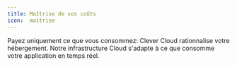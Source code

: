 ```yaml
---
title: Maîtrise de vos coûts
icon:  maitrise
---
```

Payez uniquement ce que vous consommez: Clever Cloud rationnalise votre hébergement. Notre infrastructure Cloud s'adapte à ce que consomme votre application en temps réel. 